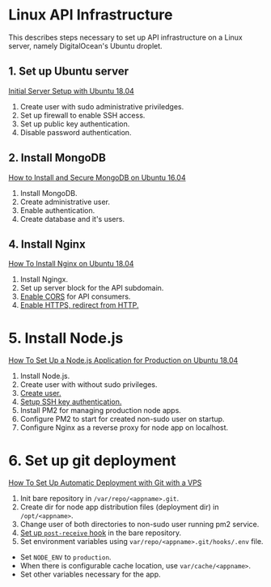# Linux API Infrastructure

This describes steps necessary to set up API infrastructure on a Linux server, namely DigitalOcean's Ubuntu droplet.

## 1. Set up Ubuntu server

[Initial Server Setup with Ubuntu 18.04](https://www.digitalocean.com/community/tutorials/initial-server-setup-with-ubuntu-18-04)

1. Create user with sudo administrative priviledges.
2. Set up firewall to enable SSH access.
3. Set up public key authentication.
4. Disable password authentication.

## 2. Install MongoDB

[How to Install and Secure MongoDB on Ubuntu 16.04](https://www.digitalocean.com/community/tutorials/how-to-install-and-secure-mongodb-on-ubuntu-16-04)

1. Install MongoDB.
2. Create administrative user.
4. Enable authentication.
5. Create database and it's users.

## 4. Install Nginx

[How To Install Nginx on Ubuntu 18.04](https://www.digitalocean.com/community/tutorials/how-to-install-nginx-on-ubuntu-18-04)

1. Install Ngingx.
2. Set up server block for the API subdomain.
3. [Enable CORS](https://enable-cors.org/server_nginx.html) for API consumers.
4. [Enable HTTPS, redirect from HTTP.](https://www.digitalocean.com/community/tutorials/how-to-secure-nginx-with-let-s-encrypt-on-ubuntu-18-04)

# 5. Install Node.js

[How To Set Up a Node.js Application for Production on Ubuntu 18.04](https://www.digitalocean.com/community/tutorials/how-to-set-up-a-node-js-application-for-production-on-ubuntu-18-04)

1. Install Node.js.
2. Create user with without sudo privileges.
  1. [Create user.](https://www.digitalocean.com/community/tutorials/how-to-add-and-delete-users-on-ubuntu-16-04)
  2. [Setup SSH key authentication.](https://www.digitalocean.com/community/tutorials/how-to-set-up-ssh-keys-on-ubuntu-1804)
3. Install PM2 for managing production node apps.
4. Configure PM2 to start for created non-sudo user on startup.
5. Configure Nginx as a reverse proxy for node app on localhost.

# 6. Set up git deployment

[How To Set Up Automatic Deployment with Git with a VPS](https://www.digitalocean.com/community/tutorials/how-to-set-up-automatic-deployment-with-git-with-a-vps)

1. Init bare repository in `/var/repo/<appname>.git`.
2. Create dir for node app distribution files (deployment dir) in `/opt/<appname>`.
4. Change user of both directories to non-sudo user running pm2 service.
5. [Set up `post-receive` hook](https://gist.github.com/nikdo/bbed8087f13d9c0f16888d1ba95bbb96) in the bare repository.
6. Set environment variables using `var/repo/<appname>.git/hooks/.env` file.
  - Set `NODE_ENV` to `production`.
  - When there is configurable cache location, use `var/cache/<appname>`.
  - Set other variables necessary for the app.